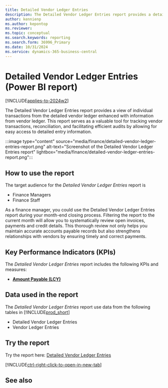 ```yaml
---
title: Detailed Vendor Ledger Entries
description: The Detailed Vendor Ledger Entries report provides a detailed view of individual transactions from the detailed vendor ledger enhanced with information from vendor ledger entries.
author: kennienp
ms.author: kepontop
ms.reviewer:
ms.topic: conceptual
ms.search.keywords: reporting
ms.search.form: 36996_Primary
ms.date: 10/31/2024
ms.service: dynamics-365-business-central
---
```


# Detailed Vendor Ledger Entries (Power BI report)

[!INCLUDE[applies-to-2024w2](includes/applies-to-2024w2.md)]

The Detailed Vendor Ledger Entries report provides a view of individual transactions from the detailed vendor ledger enhanced with information from vendor ledger. This report serves as a valuable tool for tracking vendor transactions, reconciliation, and facilitating efficient audits by allowing for easy access to detailed entry information.

:::image type="content" source="media/finance/detailed-vendor-ledger-entries-report.png" alt-text="Screenshot of the Detailed Vendor Ledger Entries report" lightbox="media/finance/detailed-vendor-ledger-entries-report.png":::

## How to use the report

The target audience for the *Detailed Vendor Ledger Entries* report is
- Finance Managers
- Finance Staff

As a finance manager, you could use the Detailed Vendor Ledger Entries report during your month-end closing process. Filtering the report to the current month will allow you to systematically review open invoices, payments and credit details. This thorough review not only helps you maintain accurate accounts payable records but also strengthens relationships with vendors by ensuring timely and correct payments. 

## Key Performance Indicators (KPIs)

The *Detailed Vendor Ledger Entries* report includes the following KPIs and measures: 

- [**Amount Payable (LCY)**](finance-powerbi-kpi.md#amount-payable-lcy)

## Data used in the report

The *Detailed Vendor Ledger Entries* report use data from the following tables in [!INCLUDE[prod_short](includes/prod_short.md)]

- Detailed Vendor Ledger Entries
- Vendor Ledger Entries

## Try the report

Try the report here: [Detailed Vendor Ledger Entries](https://businesscentral.dynamics.com?page=36996)

[!INCLUDE[ctrl-right-click-to-open-in-new-tab](includes/ctrl-right-click-to-open-in-new-tab.md)]

## See also